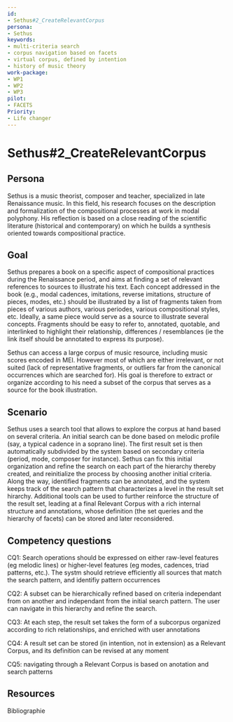 ```yaml
---
id: 
- Sethus#2_CreateRelevantCorpus
persona: 
- Sethus
keywords: 
- multi-criteria search 
- corpus navigation based on facets
- virtual corpus, defined by intention 
- history of music theory
work-package:
- WP1
- WP2
- WP3
pilot:
- FACETS
Priority:
- Life changer
---
```

# Sethus#2_CreateRelevantCorpus
## Persona

Sethus is a music theorist, composer and teacher, specialized in late Renaissance music. In this field, his research focuses on the 
description and formalization of the compositional processes at work in modal polyphony. His reflection is based on a close reading of 
the scientific literature (historical and contemporary) on which he builds a synthesis oriented towards compositional practice.

## Goal 

Sethus prepares a book on a specific aspect of compositional practices during the Renaissance period, and aims at finding a set of relevant references to sources to illustrate his text. Each concept
addressed in the book (e.g., modal cadences, imitations, reverse imitations, structure of pieces, modes, etc.) should be illustrated by a list of fragments taken from pieces of various authors, various periodes,
various compositional styles, etc. Ideally, a same piece would serve as a source to illustrate several concepts. Fragments should be easy to refer to, annotated, quotable, 
and interlinked to highlight their relationship, differences / resemblances (ie the link itself should be annotated to express its purpose).

Sethus can access a large corpus of music resource, including music scores encoded in MEI. However most of which are either irrelevant, or not suited (lack of representative fragments, or outliers far from the canonical 
occurrences which are searched for). His goal is therefore to extract or organize according to his need a subset of the corpus that serves as a source for the book illustration.

## Scenario  

Sethus uses a search tool that allows to explore the corpus at hand based on several criteria. An initial search can be done based on melodic profile (say, a typical cadence in a soprano line). The first result set is then automatically subdivided by the 
system  based on secondary criteria (period, mode, composer for instance). Sethus can fix this initial organization and refine the search on each part of the hierarchy thereby created, and 
reinitialize the process by choosing  another initial criteria. Along the way, identified fragments can be annotated, and the system keeps track of the search pattern that characterizes a level in the result set hirarchy. 
Additional tools can be used to further reinforce the structure of the result set, leading at a final Relevant Corpus with a rich internal structure and annotations, whose definition 
(the set queries and the hierarchy of facets) can be stored and later reconsidered.

## Competency questions 

CQ1: Search operations should be expressed on either raw-level features (eg melodic lines) or higher-level features (eg modes, cadences, triad patterns, etc.). The systm should retrieve efficiently all sources that match the search pattern, and identifiy pattern occurrences

CQ2: A subset can be hierarchically refined based on criteria independant from on another and independant from the initial search pattern. The user can navigate in this hierarchy and refine the search.

CQ3: At each step, the result set takes the form of a subcorpus organized according to rich relationships, and enriched with user annotations

CQ4: A result set can be stored (in intention, not in extension) as a Relevant Corpus, and its definition can be revised at any moment

CQ5: navigating through a Relevant Corpus is based on anotation and search patterns


## Resources
Bibliographie 
